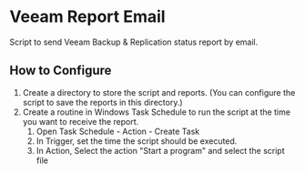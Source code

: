 # Veeam Report Email

Script to send Veeam Backup & Replication status report by email.

## How to Configure

1. Create a directory to store the script and reports. (You can configure the script to save the reports in this directory.)
2. Create a routine in Windows Task Schedule to run the script at the time you want to receive the report.
    1.    Open Task Schedule - Action - Create Task
    2.    In Trigger, set the time the script should be executed.
    3.    In Action, Select the action "Start a program" and select the script file
